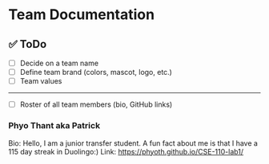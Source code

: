 # Team Documentation

## ✅ ToDo
- [ ] Decide on a team name
- [ ] Define team brand (colors, mascot, logo, etc.)
- [ ] Team values
---
- [ ] Roster of all team members (bio, GitHub links)
### Phyo Thant aka Patrick
Bio: Hello, I am a junior transfer student. A fun fact about me is that I have a 115 day streak in Duolingo:)
Link: https://phyoth.github.io/CSE-110-lab1/
